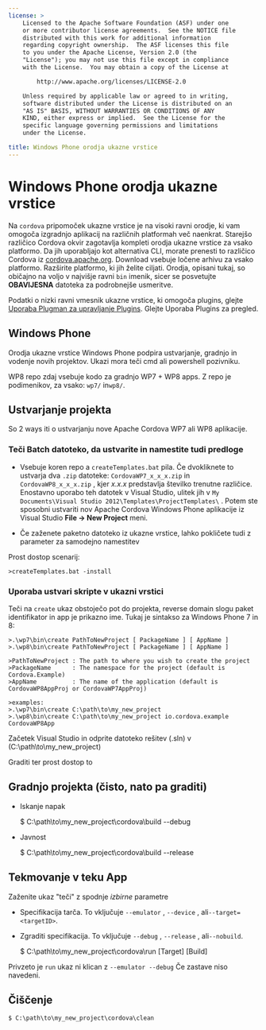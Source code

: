 ```yaml
---
license: >
    Licensed to the Apache Software Foundation (ASF) under one
    or more contributor license agreements.  See the NOTICE file
    distributed with this work for additional information
    regarding copyright ownership.  The ASF licenses this file
    to you under the Apache License, Version 2.0 (the
    "License"); you may not use this file except in compliance
    with the License.  You may obtain a copy of the License at

        http://www.apache.org/licenses/LICENSE-2.0

    Unless required by applicable law or agreed to in writing,
    software distributed under the License is distributed on an
    "AS IS" BASIS, WITHOUT WARRANTIES OR CONDITIONS OF ANY
    KIND, either express or implied.  See the License for the
    specific language governing permissions and limitations
    under the License.

title: Windows Phone orodja ukazne vrstice
---
```


# Windows Phone orodja ukazne vrstice

Na `cordova` pripomoček ukazne vrstice je na visoki ravni orodje, ki vam omogoča izgradnjo aplikacij na različnih platformah več naenkrat. Starejšo različico Cordova okvir zagotavlja kompleti orodja ukazne vrstice za vsako platformo. Da jih uporabljajo kot alternativa CLI, morate prenesti to različico Cordova iz [cordova.apache.org][1]. Download vsebuje ločene arhivu za vsako platformo. Razširite platformo, ki jih želite ciljati. Orodja, opisani tukaj, so običajno na voljo v najvišje ravni `bin` imenik, sicer se posvetujte **OBAVIJESNA** datoteka za podrobnejše usmeritve.

 [1]: http://cordova.apache.org

Podatki o nizki ravni vmesnik ukazne vrstice, ki omogoča plugins, glejte [Uporaba Plugman za upravljanje Plugins](../../../plugin_ref/plugman.html). Glejte Uporaba Plugins za pregled.

## Windows Phone

Orodja ukazne vrstice Windows Phone podpira ustvarjanje, gradnjo in vodenje novih projektov. Ukazi mora teči cmd ali powershell pozivniku.

WP8 repo zdaj vsebuje kodo za gradnjo WP7 + WP8 apps. Z repo je podimenikov, za vsako: `wp7/` in`wp8/`.

## Ustvarjanje projekta

So 2 ways iti o ustvarjanju nove Apache Cordova WP7 ali WP8 aplikacije.

### Teči Batch datoteko, da ustvarite in namestite tudi predloge

*   Vsebuje koren repo a `createTemplates.bat` pila. Če dvokliknete to ustvarja dva `.zip` datoteke: `CordovaWP7_x_x_x.zip` in `CordovaWP8_x_x_x.zip` , kjer *x.x.x* predstavlja številko trenutne različice. Enostavno uporabo teh datotek v Visual Studio, ulitek jih v `My Documents\Visual Studio
2012\Templates\ProjectTemplates\` . Potem ste sposobni ustvariti nov Apache Cordova Windows Phone aplikacije iz Visual Studio **File → New Project** meni.

*   Če zaženete paketno datoteko iz ukazne vrstice, lahko pokličete tudi z parameter za samodejno namestitev

Prost dostop scenarij:

    >createTemplates.bat -install
    

### Uporaba ustvari skripte v ukazni vrstici

Teči na `create` ukaz obstoječo pot do projekta, reverse domain slogu paket identifikator in app je prikazno ime. Tukaj je sintakso za Windows Phone 7 in 8:

    >.\wp7\bin\create PathToNewProject [ PackageName ] [ AppName ]
    >.\wp8\bin\create PathToNewProject [ PackageName ] [ AppName ]
    
    >PathToNewProject : The path to where you wish to create the project
    >PackageName      : The namespace for the project (default is Cordova.Example)
    >AppName          : The name of the application (default is CordovaWP8AppProj or CordovaWP7AppProj)
    
    >examples:
    >.\wp7\bin\create C:\path\to\my_new_project
    >.\wp8\bin\create C:\path\to\my_new_project io.cordova.example CordovaWP8App
    

Začetek Visual Studio in odprite datoteko rešitev (.sln) v (C:\path\to\my\_new\_project)

Graditi ter prost dostop to

## Gradnjo projekta (čisto, nato pa graditi)

*   Iskanje napak
    
    $ C:\path\to\my\_new\_project\cordova\build --debug

*   Javnost
    
    $ C:\path\to\my\_new\_project\cordova\build --release

## Tekmovanje v teku App

Zaženite ukaz "teči" z spodnje *izbirne* parametre

*   Specifikacija tarča. To vključuje `--emulator` , `--device` , ali`--target=<targetID>`.

*   Zgraditi specifikacija. To vključuje `--debug` , `--release` , ali`--nobuild`.
    
    $ C:\path\to\my\_new\_project\cordova\run \[Target\] \[Build\]

Privzeto je `run` ukaz ni klican z `--emulator --debug` Če zastave niso navedeni.

## Čiščenje

    $ C:\path\to\my_new_project\cordova\clean